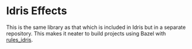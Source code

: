 # Idris Effects

This is the same library as that which is included in Idris but in a separate repository. This makes it neater to build projects using Bazel with [rules_idris](https://github.com/BryghtWords/rules_idris).
